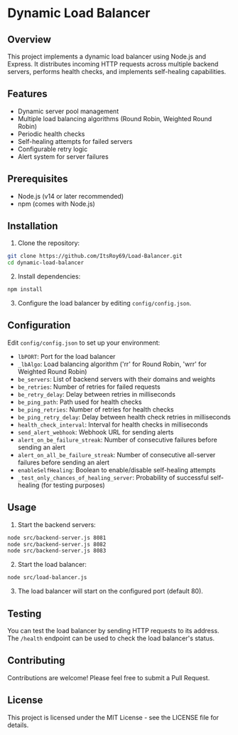 # Dynamic Load Balancer

## Overview

This project implements a dynamic load balancer using Node.js and Express. It distributes incoming HTTP requests across multiple backend servers, performs health checks, and implements self-healing capabilities.

## Features

- Dynamic server pool management
- Multiple load balancing algorithms (Round Robin, Weighted Round Robin)
- Periodic health checks
- Self-healing attempts for failed servers
- Configurable retry logic
- Alert system for server failures

## Prerequisites

- Node.js (v14 or later recommended)
- npm (comes with Node.js)

## Installation

1. Clone the repository:

```bash
git clone https://github.com/ItsRoy69/Load-Balancer.git
cd dynamic-load-balancer
```

2. Install dependencies:

```bash
npm install
```

3. Configure the load balancer by editing `config/config.json`.

## Configuration

Edit `config/config.json` to set up your environment:

- `lbPORT`: Port for the load balancer
- `_lbAlgo`: Load balancing algorithm ('rr' for Round Robin, 'wrr' for Weighted Round Robin)
- `be_servers`: List of backend servers with their domains and weights
- `be_retries`: Number of retries for failed requests
- `be_retry_delay`: Delay between retries in milliseconds
- `be_ping_path`: Path used for health checks
- `be_ping_retries`: Number of retries for health checks
- `be_ping_retry_delay`: Delay between health check retries in milliseconds
- `health_check_interval`: Interval for health checks in milliseconds
- `send_alert_webhook`: Webhook URL for sending alerts
- `alert_on_be_failure_streak`: Number of consecutive failures before sending an alert
- `alert_on_all_be_failure_streak`: Number of consecutive all-server failures before sending an alert
- `enableSelfHealing`: Boolean to enable/disable self-healing attempts
- `_test_only_chances_of_healing_server`: Probability of successful self-healing (for testing purposes)

## Usage

1. Start the backend servers:

```bash
node src/backend-server.js 8081
node src/backend-server.js 8082
node src/backend-server.js 8083
```

2. Start the load balancer:

```bash
node src/load-balancer.js
```
3. The load balancer will start on the configured port (default 80).

## Testing

You can test the load balancer by sending HTTP requests to its address. The `/health` endpoint can be used to check the load balancer's status.

## Contributing

Contributions are welcome! Please feel free to submit a Pull Request.

## License

This project is licensed under the MIT License - see the LICENSE file for details.